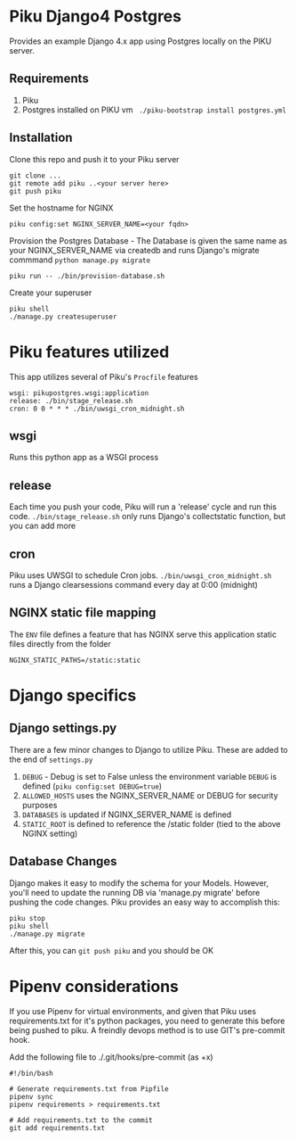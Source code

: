 # Piku Django4 Postgres

Provides an example Django 4.x app using Postgres locally on the PIKU server.

## Requirements
1. Piku
2. Postgres installed on PIKU vm
    ``` ./piku-bootstrap install postgres.yml```

## Installation
Clone this repo and push it to your Piku server
```
git clone ...
git remote add piku ..<your server here>    
git push piku
```
Set the hostname for NGINX
```
piku config:set NGINX_SERVER_NAME=<your fqdn>
```
Provision the Postgres Database - The Database is given the same name as your NGINX_SERVER_NAME via createdb and runs Django's migrate commmand ```python manage.py migrate```
```
piku run -- ./bin/provision-database.sh
```

Create your superuser
```
piku shell
./manage.py createsuperuser
```


# Piku features utilized
This app utilizes several of Piku's ```Procfile``` features
```
wsgi: pikupostgres.wsgi:application
release: ./bin/stage_release.sh
cron: 0 0 * * * ./bin/uwsgi_cron_midnight.sh
```
## wsgi
Runs this python app as a WSGI process

## release
Each time you push your code, Piku will run a 'release' cycle and run this code.  ```./bin/stage_release.sh``` only runs Django's collectstatic function, but you can add more

## cron
Piku uses UWSGI to schedule Cron jobs.  ```./bin/uwsgi_cron_midnight.sh``` runs a Django clearsessions command every day at 0:00 (midnight)

## NGINX static file mapping
The ```ENV``` file defines a feature that has NGINX serve this application static files directly from the folder
```
NGINX_STATIC_PATHS=/static:static
```
# Django specifics

## Django settings.py

There are a few minor changes to Django to utilize Piku.  These are added to the end of ```settings.py```
1. ```DEBUG``` - Debug is set to False unless the environment variable ```DEBUG``` is defined (```piku config:set DEBUG=true```)
2. ```ALLOWED_HOSTS```  uses the NGINX_SERVER_NAME or DEBUG for security purposes
3. ```DATABASES``` is updated if NGINX_SERVER_NAME is defined
4. ```STATIC_ROOT``` is defined to reference the /static folder (tied to the above NGINX setting)

## Database Changes
Django makes it easy to modify the schema for your Models.  However, you'll need to update the running DB via 'manage.py migrate' before pushing the code changes.  Piku provides an easy way to accomplish this:

```
piku stop
piku shell 
./manage.py migrate
```
After this, you can ```git push piku``` and you should be OK  

# Pipenv considerations
If you use Pipenv for virtual environments, and given that Piku uses requirements.txt for it's python packages, you need to generate this before being pushed to piku.  A freindly devops method is to use GIT's pre-commit hook.

Add the following file to ./.git/hooks/pre-commit (as +x)
```
#!/bin/bash

# Generate requirements.txt from Pipfile
pipenv sync
pipenv requirements > requirements.txt

# Add requirements.txt to the commit
git add requirements.txt
```
